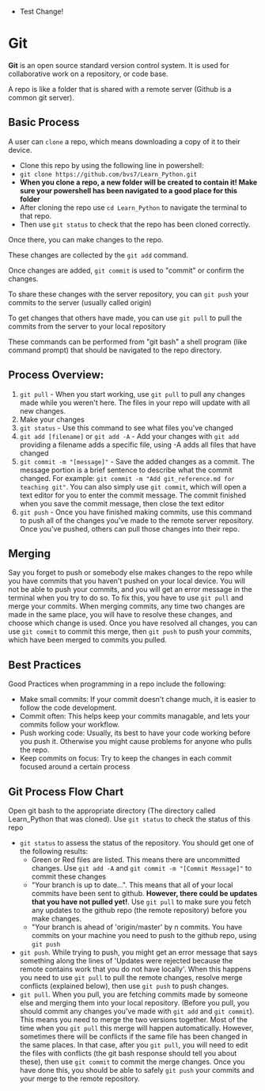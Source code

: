 * Test Change!

# Git

**Git** is an open source standard version control system. It is used for collaborative work on a repository, or code base.

A repo is like a folder that is shared with a remote server (Github is a common git server).

## Basic Process

A user can `clone` a repo, which means downloading a copy of it to their device.
- Clone this repo by using the following line in powershell:
- `git clone https://github.com/bvs7/Learn_Python.git`
- **When you clone a repo, a new folder will be created to contain it! Make sure your powershell has been navigated to a good place for this folder**
- After cloning the repo use `cd Learn_Python` to navigate the terminal to that repo.
- Then use `git status` to check that the repo has been cloned correctly.

Once there, you can make changes to the repo.

These changes are collected by the `git add` command.

Once changes are added, `git commit` is used to "commit" or confirm the changes.

To share these changes with the server repository, you can `git push` your commits to the server (usually called origin)

To get changes that others have made, you can use `git pull` to pull the commits from the server to your local repository

These commands can be performed from "git bash" a shell program (like command prompt) that should be navigated to the repo directory.

## Process Overview:

1) `git pull` - When you start working, use `git pull` to pull any changes made while you weren't here. The files in your repo will update with all new changes.
2) Make your changes
3) `git status` - Use this command to see what files you've changed
4) `git add [filename]` or `git add -A` - Add your changes with `git add` providing a filename adds a specific file, using -A adds all files that have changed
5) `git commit -m "[message]"` - Save the added changes as a commit. The message portion is a brief sentence to describe what the commit changed. For example: `git commit -m "Add git_reference.md for teaching git"`. You can also simply use `git commit`, which will open a text editor for you to enter the commit message. The commit finished when you save the commit message, then close the text editor
6) `git push` - Once you have finished making commits, use this command to push all of the changes you've made to the remote server repository. Once you've pushed, others can pull those changes into their repo.

## Merging

Say you forget to push or somebody else makes changes to the repo while you have commits that you haven't pushed on your local device. You will not be able to push your commits, and you will get an error message in the terminal when you try to do so. To fix this, you have to use `git pull` and merge your commits. When merging commits, any time two changes are made in the same place, you will have to resolve these changes, and choose which change is used. Once you have resolved all changes, you can use `git commit` to commit this merge, then `git push` to push your commits, which have been merged to commits you pulled.

## Best Practices

Good Practices when programming in a repo include the following:
- Make small commits: If your commit doesn't change much, it is easier to follow the code development.
- Commit often: This helps keep your commits managable, and lets your commits follow your workflow.
- Push working code: Usually, its best to have your code working before you push it. Otherwise you might cause problems for anyone who pulls the repo.
- Keep commits on focus: Try to keep the changes in each commit focused around a certain process

## Git Process Flow Chart

 Open git bash to the appropriate directory (The directory called Learn_Python that was cloned). Use `git status` to check the status of this repo
- `git status` to assess the status of the repository. You should get one of the following results:
  - Green or Red files are listed. This means there are uncommitted changes. Use `git add -A` and `git commit -m "[Commit Message]"` to commit these changes
  - "Your branch is up to date...". This means that all of your local commits have been sent to github. **However, there could be updates that you have not pulled yet!**. Use `git pull` to make sure you fetch any updates to the github repo (the remote repository) before you make changes.
  - "Your branch is ahead of 'origin/master' by n commits. You have commits on your machine you need to push to the github repo, using `git push`
- `git push`. While trying to push, you might get an error message that says something along the lines of 'Updates were rejected because the remote contains work that you do not have locally'. When this happens you need to use `git pull` to pull the remote changes, resolve merge conflicts (explained below), then use `git push` to push changes.
- `git pull`. When you pull, you are fetching commits made by someone else and merging them into your local repository. (Before you pull, you should commit any changes you've made with `git add` and `git commit`). This means you need to merge the two versions together. Most of the time when you `git pull` this merge will happen automatically. However, sometimes there will be conflicts if the same file has been changed in the same places. In that case, after you `git pull`, you will need to edit the files with conflicts (the git bash response should tell you about these), then use `git commit` to commit the merge changes. Once you have done this, you should be able to safely `git push` your commits and your merge to the remote repository.